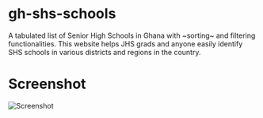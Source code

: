 # gh-shs-schools
A tabulated list of Senior High Schools in Ghana with ~sorting~ and filtering functionalities. 
This website helps JHS grads and anyone easily identify SHS schools in various districts and regions in the country.

# Screenshot

![Screenshot](https://lh3.googleusercontent.com/058160E2PFyrn_qDPLQtPZ4Phy9gVEDBSUFSeii1822Vl8wTb2DGyfHke-_72pcidgf-AkxpMSOqP3bZC3l3ALJSyicvucrvDUyx4tx21pMjUGfl1REhd3tq-0AopSFUrXT3lmIdp989G7P2H6WFPaCyoPDiAJzVKZ-Exao5XEgXAGp0362NfUDcBUQWyG7e70soLKGrwYPF33G0fE9okFo47QRBRLsTO3P9WCcssQ7EUzdSejett85Gprvf6bo9mewIgelyOOQifapSYzVTEwiCTfyxenG1FGDRnasxe9NuwieYS82n70Lnj95nlcnZAZ5_0lVdUCSXe0mXWnjkkZhdEOqSirgNzcWuQMrkucjDWpMfRmJ6NIyqWE8FvTV22RsLJJlWgZecSSOrq0wNqOsIXneewEZm_qfYXBLTIkvYOwLQPHF_e__riI_CdiNeOvYzkICDRGTPqHmR89SICNcZS6fpMAJ1ww6A1qs3HdBpg4da-1NrsEs-7p5QQZ6aaO2q1pMWsiAV6VlYqdStEuMKE8lK4VRyKvwDNGoc4OJIfYBCLED40_14rViS2J__ZUJKBwBVIm-NOR0LGqAUJ7QUSXomOqd3fzpvBu6lBDiXTe0yHyuQyXnlYb4TR-kwsaUqKdZ3eClGigPJnfa5EjPmm979hpzpJsWvzFv6fK8qmW-1eKYHVZjtE2OF=w1417-h757-no?authuser=0) 
